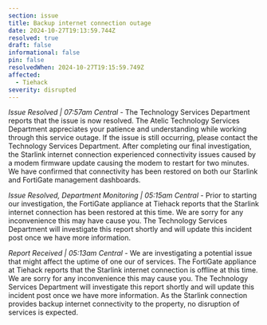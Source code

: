 ```yaml
---
section: issue
title: Backup internet connection outage
date: 2024-10-27T19:13:59.744Z
resolved: true
draft: false
informational: false
pin: false
resolvedWhen: 2024-10-27T19:15:59.749Z
affected:
  - Tiehack
severity: disrupted
---
```

*Issue Resolved | 07:57am Central* - The Technology Services Department reports that the issue is now resolved. The Atelic Technology Services Department appreciates your patience and understanding while working through this service outage. If the issue is still occurring, please contact the Technology Services Department. After completing our final investigation, the Starlink internet connection experienced connectivity issues caused by a modem firmware update causing the modem to restart for two minutes. We have confirmed that connectivity has been restored on both our Starlink and FortiGate management dashboards.

*Issue Resolved, Department Monitoring | 05:15am Central* - Prior to starting our investigation, the FortiGate appliance at Tiehack reports that the Starlink internet connection has been restored at this time. We are sorry for any inconvenience this may have cause you. The Technology Services Department will investigate this report shortly and will update this incident post once we have more information.

*Report Received | 05:13am Central* - We are investigating a potential issue that might affect the uptime of one our of services. The FortiGate appliance at Tiehack reports that the Starlink internet connection is offline at this time. We are sorry for any inconvenience this may cause you. The Technology Services Department will investigate this report shortly and will update this incident post once we have more information. As the Starlink connection provides backup internet connectivity to the property, no disruption of services is expected.